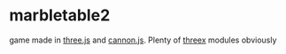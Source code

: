 marbletable2
============

game made in 
[three.js](http://threejs.org)
and 
[cannon.js](http://cannonjs.org).
Plenty of
[threex](http://jeromeetienne.github.io/threex/)
modules obviously